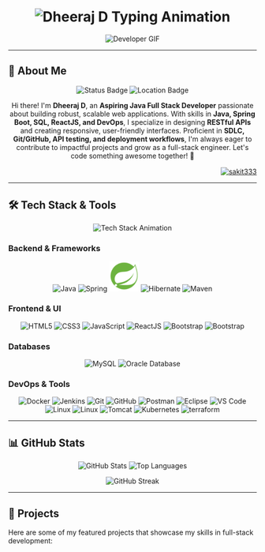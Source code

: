 <h1 align="center">
<img src="https://readme-typing-svg.herokuapp.com?font=JetBrains+Mono&size=28&duration=3500&pause=1100&center=true&vCenter=true&width=850&lines=%F0%9F%91%A8%E2%80%8D%F0%9F%92%BB+Hi%2C+I'm+Dheeraj+D+%7C+Java+Full+Stack+Developer;%E2%98%95+Crafting+Clean+Code+with+Core+Java+%26+Spring%20Boot;%F0%9F%9A%80+Building+Scalable+APIs+%26+Modern+Web+Apps;%F0%9F%8C%B1+Learning+DevOps+and+Cloud+Deployments;%F0%9F%92%AC+Let's+Innovate+and+Code+Something+Awesome!&colors=00C896,00BFFF,FF69B4,00FA9A,FFD700" alt="Dheeraj D Typing Animation" />
</h1>

<p align="center">
  <img src="https://media.giphy.com/media/SWoSkN6DxTszqIKEqv/giphy.gif" alt="Developer GIF" width="400" />
</p>

---

## 🌟 About Me

<p align="center">
  <img src="https://img.shields.io/badge/Status-Aspiring%20Full%20Stack%20Developer-brightgreen?style=for-the-badge&logo=github" alt="Status Badge" />
  <img src="https://img.shields.io/badge/Location-Bengaluru%2C%20Karnataka%2C%20India-blue?style=for-the-badge&logo=mapbox" alt="Location Badge" />
</p>

<p align="center">
  Hi there! I'm <strong>Dheeraj D</strong>, an <strong>Aspiring Java Full Stack Developer</strong> passionate about building robust, scalable web applications. With skills in <strong>Java, Spring Boot, SQL, ReactJS, and DevOps</strong>, I specialize in designing <strong>RESTful APIs</strong> and creating responsive, user-friendly interfaces. Proficient in <strong>SDLC, Git/GitHub, API testing, and deployment workflows</strong>, I'm always eager to contribute to impactful projects and grow as a full-stack engineer. Let's code something awesome together! 🚀  
</p>
<p align="right">
  <a href="https://www.linkedin.com/in/dheeraj-d-29a00717b/" target="_blank"><img align="center" src="https://cdn.jsdelivr.net/gh/devicons/devicon/icons/linkedin/linkedin-original.svg" alt="sakit333" height="30" width="30" /></a>
</p>

---

## 🛠️ Tech Stack & Tools

<p align="center">
  <img src="https://readme-typing-svg.herokuapp.com?font=Fira+Code&size=20&pause=1000&color=FF4C60&center=true&vCenter=true&width=600&lines=🧠+Technologies+That+Fuel+My+Development;☕+Java+%7C+Spring+Boot+%7C+ReactJS+%7C+DevOps!" alt="Tech Stack Animation" />
</p>

### Backend & Frameworks
<p align="center">
  <img src="https://cdn.jsdelivr.net/gh/devicons/devicon/icons/java/java-original.svg" height="60" alt="Java" title="Java" />
  <img src="https://cdn.jsdelivr.net/gh/devicons/devicon/icons/spring/spring-original-wordmark.svg" height="60" alt="Spring" title="Spring" />
  <img src="https://raw.githubusercontent.com/github/explore/80688e429a7d4ef2fca1e82350fe8e3517d3494d/topics/spring-boot/spring-boot.png" height="60" alt="Spring Boot" title="Spring Boot" />
  <img src="https://cdn.jsdelivr.net/gh/devicons/devicon/icons/hibernate/hibernate-original.svg" height="60" alt="Hibernate" title="Hibernate" />
  <img src="https://cdn.jsdelivr.net/gh/devicons/devicon/icons/maven/maven-original.svg" height="60" alt="Maven" title="Maven" />
</p>

### Frontend & UI
<p align="center">
  <img src="https://cdn.jsdelivr.net/gh/devicons/devicon/icons/html5/html5-original.svg" height="60" alt="HTML5" title="HTML5" />
  <img src="https://cdn.jsdelivr.net/gh/devicons/devicon/icons/css3/css3-original.svg" height="60" alt="CSS3" title="CSS3" />
  <img src="https://cdn.jsdelivr.net/gh/devicons/devicon/icons/javascript/javascript-original.svg" height="60" alt="JavaScript" title="JavaScript" />
  <img src="https://cdn.jsdelivr.net/gh/devicons/devicon/icons/react/react-original.svg" height="60" alt="ReactJS" title="ReactJS" />
  <img src="https://cdn.jsdelivr.net/gh/devicons/devicon/icons/bootstrap/bootstrap-original.svg" height="60" alt="Bootstrap" title="Bootstrap" />
   <img src="https://cdn.jsdelivr.net/gh/devicons/devicon/icons/thymeleaf/thymeleaf-original.svg" height="60" alt="Bootstrap" title="Bootstrap" />
</p>

### Databases
<p align="center">
  <img src="https://cdn.jsdelivr.net/gh/devicons/devicon/icons/mysql/mysql-original.svg" height="60" alt="MySQL" title="MySQL" />
  <img src="https://1000logos.net/wp-content/uploads/2021/04/Oracle-logo.png" height="60" alt="Oracle Database" title="Oracle Database" />
</p>

### DevOps & Tools
<p align="center">
  <img src="https://cdn.jsdelivr.net/gh/devicons/devicon/icons/docker/docker-original.svg" height="60" alt="Docker" title="Docker" />
  <img src="https://cdn.jsdelivr.net/gh/devicons/devicon/icons/jenkins/jenkins-original.svg" height="60" alt="Jenkins" title="Jenkins" />
  <img src="https://cdn.jsdelivr.net/gh/devicons/devicon/icons/git/git-original.svg" height="60" alt="Git" title="Git" />
  <img src="https://cdn.jsdelivr.net/gh/devicons/devicon/icons/github/github-original.svg" height="60" alt="GitHub" title="GitHub" />
  <img src="https://www.vectorlogo.zone/logos/getpostman/getpostman-icon.svg" height="60" alt="Postman" title="Postman" />
  <img src="https://cdn.jsdelivr.net/gh/devicons/devicon/icons/eclipse/eclipse-original.svg" height="60" alt="Eclipse" title="Eclipse" />
  <img src="https://cdn.jsdelivr.net/gh/devicons/devicon/icons/vscode/vscode-original.svg" height="60" alt="VS Code" title="VS Code" />
  <img src="https://cdn.jsdelivr.net/gh/devicons/devicon/icons/linux/linux-original.svg" height="60" alt="Linux" title="Linux" />
  <img src="https://cdn.jsdelivr.net/gh/devicons/devicon/icons/swagger/swagger-original.svg" height="60" alt="Linux" title="Swagger" />
  <img src="https://cdn.jsdelivr.net/gh/devicons/devicon/icons/tomcat/tomcat-original.svg" height="60" alt="Tomcat" title="Tomcat" />
  <img src="https://cdn.jsdelivr.net/gh/devicons/devicon/icons/kubernetes/kubernetes-original.svg" height="60" alt="Kubernetes" title="Kubernetes" />
  <img src="https://cdn.jsdelivr.net/gh/devicons/devicon/icons/terraform/terraform-original.svg" height="60" alt="terraform" title="terraform" />
</p>

---

## 📊 GitHub Stats

<p align="center">
  <img src="https://github-readme-stats.vercel.app/api?username=your-github-username&show_icons=true&theme=radical&hide_border=true&count_private=true" alt="GitHub Stats" />
  <img src="https://github-readme-stats.vercel.app/api/top-langs/?username=your-github-username&layout=compact&theme=radical&hide_border=true" alt="Top Languages" />
</p>

<p align="center">
  <img src="https://github-readme-streak-stats.herokuapp.com/?user=your-github-username&theme=radical&hide_border=true" alt="GitHub Streak" />
</p>

---

## 🚀 Projects

Here are some of my featured projects that showcase my skills in full-stack development:
